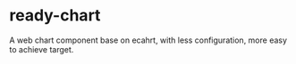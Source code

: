 # ready-chart
A web chart component base on ecahrt, with less configuration, more easy to achieve target.
